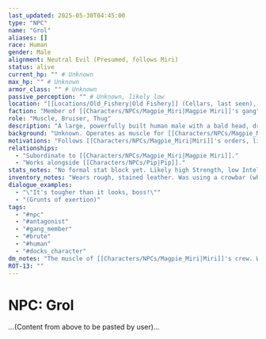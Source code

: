 ```yaml
---
last_updated: 2025-05-30T04:45:00
type: "NPC"
name: "Grol"
aliases: []
race: Human
gender: Male
alignment: Neutral Evil (Presumed, follows Miri)
status: alive
current_hp: "" # Unknown
max_hp: "" # Unknown
armor_class: "" # Unknown
passive_perception: "" # Unknown, likely low
location: "[[Locations/Old_Fishery|Old Fishery]] (Cellars, last seen), [[Locations/Duskhaven|Duskhaven]] (Docks, general operational area), frequents [[Locations/Wharf_Rat's_Rest|Wharf Rat's Rest]]"
faction: "Member of [[Characters/NPCs/Magpie_Miri|Magpie Miri]]'s gang"
role: "Muscle, Bruiser, Thug"
description: "A large, powerfully built human male with a bald head, dressed in rough, stained leather. Appears strong but not particularly intelligent or observant. Described by Finch as 'lumbering'."
background: "Unknown. Operates as muscle for [[Characters/NPCs/Magpie_Miri|Magpie Miri]] in the Docks."
motivations: "Follows [[Characters/NPCs/Magpie_Miri|Miri]]'s orders, likely for a share of loot, food, or a sense of belonging/purpose within the gang."
relationships:
  - "Subordinate to [[Characters/NPCs/Magpie_Miri|Magpie Miri]]."
  - "Works alongside [[Characters/NPCs/Pip|Pip]]."
stats_notes: "No formal stat block yet. Likely high Strength, low Intelligence/Wisdom. A 'Thug' or 'Bandit' stat block from the Monster Manual would be appropriate. Does not appear to have Darkvision."
inventory_notes: "Wears rough, stained leather. Was using a crowbar (which [[Characters/PCs/Vaelin_Shadowleaf|Vaelin]] now possesses). Other weapons unknown."
dialogue_examples:
  - "\"It's tougher than it looks, boss!\""
  - "(Grunts of exertion)"
tags:
  - "#npc"
  - "#antagonist"
  - "#gang_member"
  - "#brute"
  - "#human"
  - "#docks_character"
dm_notes: "The muscle of [[Characters/NPCs/Magpie_Miri|Miri]]'s crew. Was tasked with opening the medicine box. Carried the lantern when investigating the illusion. Likely relies on Miri for direction."
ROT-13: ""
---
```

# NPC: Grol
...(Content from above to be pasted by user)...